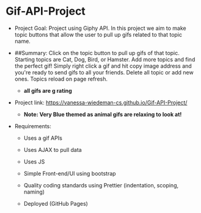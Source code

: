# Gif-API-Project     

- Project Goal: Project using Giphy API. In this project we aim to make topic buttons that allow the user to pull up gifs related to that topic name. 

- ##Summary: Click on the topic button to pull up gifs of that topic. Starting topics are Cat, Dog, Bird, or Hamster. Add more topics and find the perfect gif! Simply right click a gif and hit copy image address and you're ready to send gifs to all your friends. Delete all topic or add new ones. Topics reload on page refresh. 
  - **all gifs are g rating** 
  
 - Project link: https://vanessa-wiedeman-cs.github.io/Gif-API-Project/
    - **Note: Very Blue themed as animal gifs are relaxing to look at!**

- Requirements: 

  - Uses a gif APIs 

  - Uses AJAX to pull data 

  - Uses JS

  - Simple Front-end/UI using bootstrap

  - Quality coding standards using Prettier (indentation, scoping, naming)

  - Deployed (GitHub Pages)
    
  
  
  
